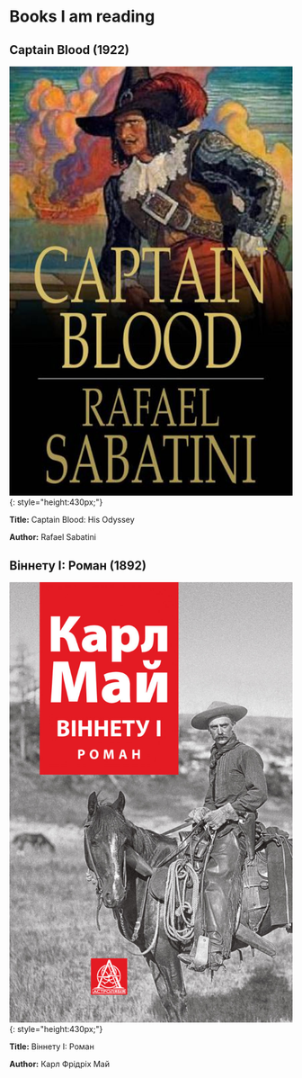 # Books I am reading

## Captain Blood (1922)

![Captain Blood](img/captain-blood-his-odyssey.jpg){: style="height:430px;"}

**Title:** Captain Blood: His Odyssey

**Author:** Rafael Sabatini

## Віннету I: Роман (1892)

![Віннету I](img/winnetou-1.jpg){: style="height:430px;"}

**Title:** Віннету I: Роман

**Author:** Карл Фрідріх Май
